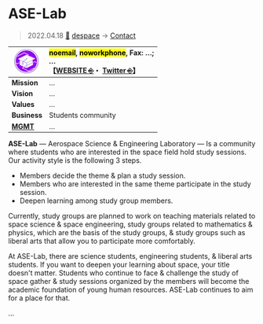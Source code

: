 # ASE-Lab
> 2022.04.18 [🚀](../../index/index.md) [despace](../index.md) → [Contact](../contact.md)

|[![](../f/contact/a/ase_lab_logo1_thumb.webp)](../f/contact/a/ase_lab_logo1.webp)|<mark>noemail</mark>, <mark>noworkphone</mark>, Fax: …;<br> *…*<br> 【[WEBSITE ⎆](https://ase.cmd-moon.space/)・ [Twitter ⎆](https://twitter.com/ASE_lab_)】|
|:-|:-|
|**Mission**|…|
|**Vision**|…|
|**Values**|…|
|**Business**|Students community|
|**[MGMT](../mgmt.md)**|…|

**ASE-Lab** — Aerospace Science & Engineering Laboratory — Is a community where students who are interested in the space field hold study sessions. Our activity style is the following 3 steps.

   - Members decide the theme & plan a study session.
   - Members who are interested in the same theme participate in the study session.
   - Deepen learning among study group members.

Currently, study groups are planned to work on teaching materials related to space science & space engineering, study groups related to mathematics & physics, which are the basis of the study groups, & study groups such as liberal arts that allow you to participate more comfortably.

At ASE-Lab, there are science students, engineering students, & liberal arts students. If you want to deepen your learning about space, your title doesn't matter. Students who continue to face & challenge the study of space gather & study sessions organized by the members will become the academic foundation of young human resources. ASE-Lab continues to aim for a place for that.

<p style="page-break-after:always"> </p>

…
